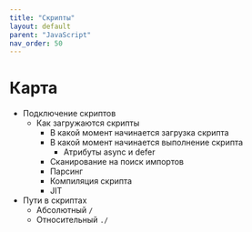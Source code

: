 ```yaml
---
title: "Скрипты"
layout: default
parent: "JavaScript"
nav_order: 50
---
```




# Карта

- Подключение скриптов
  - Как загружаются скрипты
    - В какой момент начинается загрузка скрипта
    - В какой момент начинается выполнение скрипта
      - Атрибуты async и defer
    - Сканирование на поиск импортов
    - Парсинг
    - Компиляция скрипта
    - JIT
- Пути в скриптах
  - Абсолютный `/`
  - Относительный `./`